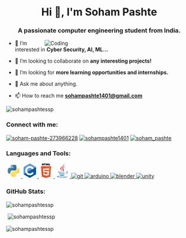 <h1 align="center">Hi 👋, I'm Soham Pashte</h1>
<h3 align="center">A passionate computer engineering student from India.</h3>
<img align="right" alt="Coding" width="400" src="https://blog.uwohoo.com/wp-content/uploads/2019/03/developer.jpg">

- 🌱 I’m interested in **Cyber Security, AI, ML...**

- 👯 I’m looking to collaborate on **any interesting projects!**

- 🤝 I’m looking for **more learning opportunities and internships.**

- 💬 Ask me about anything.

- 📫 How to reach me **sohampashte1401@gmail.com**

<p align="left"> <img src="https://komarev.com/ghpvc/?username=sohampashtessp&label=Profile%20views&color=0e75b6&style=flat" alt="sohampashtessp" /> </p>

<h3 align="left">Connect with me:</h3>
<p align="left">
<a href="https://linkedin.com/in/soham-pashte-273966228"  target="_main"><img align="center" src="https://raw.githubusercontent.com/rahuldkjain/github-profile-readme-generator/master/src/images/icons/Social/linked-in-alt.svg" alt="soham-pashte-273966228" height="30" width="40" /></a>
<a href="https://www.hackerrank.com/sohampashte1401"  target="_main"><img align="center" src="https://raw.githubusercontent.com/rahuldkjain/github-profile-readme-generator/master/src/images/icons/Social/hackerrank.svg" alt="sohampashte1401" height="30" width="40" /></a>
<a href="https://www.codechef.com/users/soham_pashte"  target="_main"><img align="center" src="https://cdn.jsdelivr.net/npm/simple-icons@3.1.0/icons/codechef.svg" alt="soham_pashte" height="30" width="40" /></a>
</p>

<h3 align="left">Languages and Tools:</h3>
<p align="left"> <a href="https://www.python.org" target="_blank" rel="noreferrer"> <img src="https://raw.githubusercontent.com/devicons/devicon/master/icons/python/python-original.svg" alt="python" width="40" height="40"/> </a>
<a href="https://www.cprogramming.com/" target="_blank" rel="noreferrer"> <img src="https://raw.githubusercontent.com/devicons/devicon/master/icons/c/c-original.svg" alt="c" width="40" height="40"/> </a>
<a href="https://www.w3.org/html/" target="_blank" rel="noreferrer"> <img src="https://raw.githubusercontent.com/devicons/devicon/master/icons/html5/html5-original-wordmark.svg" alt="html5" width="40" height="40"/> </a>
<a href="https://www.java.com" target="_blank" rel="noreferrer"> <img src="https://raw.githubusercontent.com/devicons/devicon/master/icons/java/java-original.svg" alt="java" width="40" height="40"/> </a>
<a href="https://git-scm.com/" target="_blank" rel="noreferrer"> <img src="https://www.vectorlogo.zone/logos/git-scm/git-scm-icon.svg" alt="git" width="40" height="40"/> </a>
<a href="https://www.arduino.cc/" target="_blank" rel="noreferrer"> <img src="https://cdn.worldvectorlogo.com/logos/arduino-1.svg" alt="arduino" width="40" height="40"/> </a> <a href="https://www.blender.org/" target="_blank" rel="noreferrer"> <img src="https://download.blender.org/branding/community/blender_community_badge_white.svg" alt="blender" width="40" height="40"/> </a>
<a href="https://unity.com/" target="_blank" rel="noreferrer"> <img src="https://www.vectorlogo.zone/logos/unity3d/unity3d-icon.svg" alt="unity" width="40" height="40"/> </a> </p>

<h3 align="left">GitHub Stats:</h3>
<p><img align="center" src="https://github-readme-stats.vercel.app/api/top-langs?username=sohampashtessp&show_icons=true&locale=en&layout=compact" alt="sohampashtessp" /></p>

<p>&nbsp;<img align="center" src="https://github-readme-stats.vercel.app/api?username=sohampashtessp&show_icons=true&locale=en" alt="sohampashtessp" /></p>

<p><img align="center" src="https://github-readme-streak-stats.herokuapp.com/?user=sohampashtessp&" alt="sohampashtessp" /></p>
